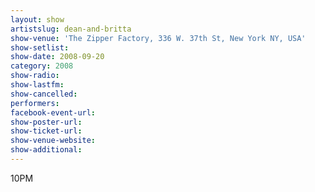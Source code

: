 ```yaml
---
layout: show
artistslug: dean-and-britta
show-venue: 'The Zipper Factory, 336 W. 37th St, New York NY, USA'
show-setlist: 
show-date: 2008-09-20
category: 2008
show-radio: 
show-lastfm: 
show-cancelled: 
performers: 
facebook-event-url: 
show-poster-url: 
show-ticket-url: 
show-venue-website: 
show-additional: 
---
```


10PM